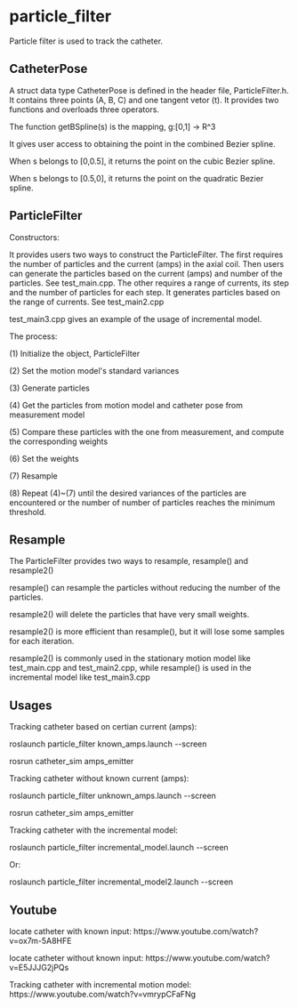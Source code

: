 # particle_filter

<p>Particle filter is used to track the catheter.</p>

## CatheterPose

<p>A struct data type CatheterPose is defined in the header file, ParticleFilter.h. It contains three points (A, B, C) and one tangent vetor (t). It provides two functions and overloads three operators.</p> 

<p>The function getBSpline(s) is the mapping, g:[0,1] -> R^3 </p>
<p>It gives user access to obtaining the point in the combined Bezier spline.</p>
<p>When s belongs to [0,0.5], it returns the point on the cubic Bezier spline.</p>
<p>When s belongs to [0.5,0], it returns the point on the quadratic Bezier spline.</p>

## ParticleFilter

<p>Constructors:</p>
<p>It provides users two ways to construct the ParticleFilter. The first requires the number of particles and the current (amps) in the axial coil. Then users can generate the particles based on the current (amps) and number of the particles. See test_main.cpp. The other requires a range of currents, its step and the number of particles for each step. It generates particles based on the range of currents. See test_main2.cpp</p>
<p>test_main3.cpp gives an example of the usage of incremental model.</p>

<p>The process:</p>
<p>(1) Initialize the object, ParticleFilter</p>
<p>(2) Set the motion model's standard variances</p>
<p>(3) Generate particles</p>
<p>(4) Get the particles from motion model and catheter pose from measurement model</p>
<p>(5) Compare these particles with the one from measurement, and compute the corresponding weights</p>
<p>(6) Set the weights</p>
<p>(7) Resample</p>
<p>(8) Repeat (4)~(7) until the desired variances of the particles are encountered or the number of number of particles reaches the minimum threshold. </p>

## Resample
<p>The ParticleFilter provides two ways to resample, resample() and resample2()</p>
<p>resample() can resample the particles without reducing the number of the particles.</p>
<p>resample2() will delete the particles that have very small weights.</p>
<p>resample2() is more efficient than resample(), but it will lose some samples for each iteration.</p>
<p>resample2() is commonly used in the stationary motion model like test_main.cpp and test_main2.cpp, while resample() is used in the incremental model like test_main3.cpp</p>


## Usages
<p>Tracking catheter based on certian current (amps):</p>
<p>roslaunch particle_filter known_amps.launch --screen</p>
<p>rosrun catheter_sim amps_emitter</p>

<p>Tracking catheter without known current (amps):</p>
<p>roslaunch particle_filter unknown_amps.launch --screen</p>
<p>rosrun catheter_sim amps_emitter</p>

<p>Tracking catheter with the incremental model:</p>
<p>roslaunch particle_filter incremental_model.launch --screen</p>
<p>Or:</p>
<p>roslaunch particle_filter incremental_model2.launch --screen</p>

## Youtube
<p>locate catheter with known input: https://www.youtube.com/watch?v=ox7m-5A8HFE</p>
<p>locate catheter without known input: https://www.youtube.com/watch?v=E5JJJG2jPQs</p>
<p>Tracking catheter with incremental motion model: https://www.youtube.com/watch?v=vmrypCFaFNg</p>

